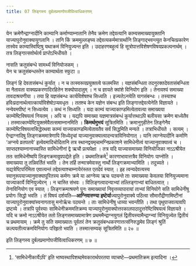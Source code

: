 ```yaml
---
title: 07 लिङ्गस्य दुर्बलप्रमाणोपजीवित्वाधिकरणम्

---
```

येन क्रमेणैन्द्राग्नादीनि काम्यानि कर्माण्याम्नातानि तेनैव क्रमेण तद्देवत्यानि काम्यसमाख्यायुक्तानि याज्यापुरोनुवाक्यायुगलानि । तानि किं क्रममुल्लङ्घ्य तद्देवत्यकर्ममात्रार्थानि लिङ्गाद्भवन्त्युत केनचित्प्रकारेण तास्वेव काम्यास्विष्टिषु यथाक्रमं विनियुज्यन्त इति । उदाहरणबहुत्वं हि सूत्रोपात्तविशेषणविषयप्रकल्पनार्थम् । तत्र लिङ्गात्सवोर्थर्त्व प्राप्तेऽभिधीयते ।

नासति क्रतुसंबन्धे सामर्थ्यं विनियोजकम् ।  
येन च क्रतुसंबन्धस्तेन काम्यार्थता स्फुटा ॥  


लिङ्गं हि देवतासंबन्धं कुर्यात् । न च तत्स्वरूपप्रयुक्तत्वे फलमस्ति । यज्ञसंबन्धिता तदनुरक्तदेवतासंबन्धिता वा नैतावता वाक्यप्रकरणादिरहितेन शक्योपादातुम् । न च ज्ञायते क्वांशे विनियोग इति । तेनावश्यं समाख्या तावदाश्रयणीया । तया हि यज्ञसंबन्धः कार्यविशेषश्च सिध्यति । इज्यतेऽनयेति यागसंबन्धः । तस्याश्च हविःप्रदानार्थत्वात्कार्याविशेषोऽप्यवधृतः । ततश्च केन यज्ञेन संबन्ध इति लिङ्गात्तद्देवत्येनेति विज्ञायते । नन्वेवमपीष्टं न सिध्यत्येव । कथं न सिध्यति । यदा काम्यं याज्याकाण्डमित्येतावत्या समाख्यया काम्येष्टिविषयत्वं नियतम् । अपि च । यद्यपि समाख्या यज्ञमात्रसंबन्धं कुर्यात्तथाऽपि बलीयसा क्रमेण बाध्येतैव । तस्मात्काम्येष्टियुक्तमेवैतत्समाम्नानमिति । **किमर्थमुभयं** सूत्रितमिति । क्रमानुगृहीतेन लिङ्गेनैव काम्येष्टिविषयत्वसिद्धेरथवा काम्यं याज्याकाण्डमित्येतावतैव सर्वं सिद्धमिति मन्यते । तत्राभिधीयते । सत्यम् । ऐन्द्राग्नादिषु लिङ्गक्रममात्रेणापि सिध्येदृचां याज्यानुवाक्यात्वादन्यत्राविनियोगात् । यानि त्वाग्नेयादीनि कर्माणि ‘अग्नये व्रतपतये’ इत्येवमादिचोदितानि तत्र स्थानद्वयमृचामग्निप्रकाशने सामिधेनीत्वं याज्यानुवाक्यात्वं च । साप्तदश्याम्नानाच्चास्ति सामिधेनीनां द्वे ऋचौ प्रत्यपेक्षा । तत्र यदि याज्यासमाख्या विनियोजिका नाऽऽश्रीयेत ततः सामिधेनीष्वपि लिङ्गक्रमावुपपद्येते इति । प्रथमातिक्रमे[^1] कारणाभावात्तत्रैव विनियोगः पाप्नोति । समाख्यया तु तन्निवर्तितं भवति । तेन तर्हि तन्मात्रमेवास्तु नार्थो लिङ्गक्रमाभ्यामिति । तदुच्यते । यद्यत्रेष्टिपरिमिता एवात्यन्तं तद्देवत्याश्चाम्नायेरंस्तत एतदेवं स्यात् । इह त्वन्यदेवत्यस्य स्वानुरूपयाज्यानुवाक्यापूरितस्य कर्मणः क्रमे या आग्नेय्य ऋचः पठ्यन्ते ताः समाख्यया केवलया विनियुज्यमाना याज्याकार्ये विनियुज्येरन् । न चास्ति संभवः । विलिङ्गत्वादन्याभ्यां तल्लिङ्गाभ्यां बाधितत्वात् । तेनाविनियोग एव स्यात् । लिङ्गक्रमाश्रयणे पुनः समाख्यायां निवृत्तव्यापारायां ताभ्यां विनियोगे सति सामिधेनीषु प्रयोगः सिद्धो भवति । तं विषयं दर्शयति—**आग्निवारुण्या इष्टेर्या**ज्यापुरोनुवाक्ये पठित्वा सौमारौद्रीणामिष्टीनां याज्यापुरोनुवाक्यांस्वनागतासु मनोर्ऋचः पठ्यन्ते । ताः सामिधेनीषु धाय्या भवन्तीति । तथा पृथुपाजवत्यावपि द्रष्टव्ये । तत्रापि पूर्वस्याः सामिधेनीक्रममतिक्रम्य याज्यापुरोनुवाक्योत्तरकालपाठादुत्तरेष्टिविषयत्वं विज्ञायते । यदि च क्रमो नाऽऽश्रीयेत ततो लिङ्गसमाख्यामात्रेण प्रथममैन्द्राग्नयुगलं द्वितीयस्यामैन्द्राग्न्यां विनियुज्येत द्वितीयं च प्रथमायाम् । क्रमे तु सति समाख्यातः पूर्वतरं तेन क्रतुसंबन्धकरणात्तत्संनिरुद्धमेव लिङ्गं श्रुतिं कल्पयतीत्यक्रमविनियोगः परिहृतो भवति । तस्मात्सम्यक् सूत्रितमिति ॥ २० ॥

[^1]: ‘सामिधेनीकार्येऽपि’ इति भाष्यस्थापिशब्दमेवकारार्थपरतया व्याचष्टे—प्रथमातिक्रम इत्यादिना ।


इति लिङ्गस्य दुर्बलप्रमाणोपजीवित्वाधिकरणम् ॥ ७ ॥